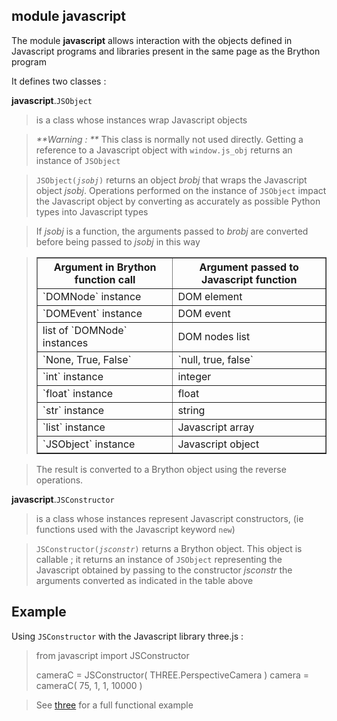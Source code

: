 module **javascript**
---------------------

The module **javascript** allows interaction with the objects defined in Javascript programs and libraries present in the same page as the Brython program

It defines two classes :

**javascript**.`JSObject`
>  is a class whose instances wrap Javascript objects

> _**Warning : **_ This class is normally not used directly. Getting a reference to a Javascript object with `window.js_obj` returns an instance of `JSObject`

> <code>JSObject(_jsobj_)</code> returns an object *brobj* that wraps the Javascript object *jsobj*. Operations performed on the instance of `JSObject` impact the Javascript object by converting as accurately as possible Python types into Javascript types

> If *jsobj* is a function, the arguments passed to *brobj* are converted before being passed to *jsobj* in this way

<blockquote>
<table border='1' cellpadding=3>
<tr><th>Argument in Brython function call</th><th>Argument passed to Javascript function</th></tr>
<tr><td>`DOMNode` instance</td><td>DOM element</td></tr>
<tr><td>`DOMEvent` instance</td><td>DOM event</td></tr>
<tr><td>list of `DOMNode` instances</td><td>DOM nodes list</td></tr>
<tr><td>`None, True, False`</td><td>`null, true, false`</td></tr>
<tr><td>`int` instance</td><td>integer</td></tr>
<tr><td>`float` instance</td><td>float</td></tr>
<tr><td>`str` instance</td><td>string</td></tr>
<tr><td>`list` instance</td><td>Javascript array</td></tr>
<tr><td>`JSObject` instance</td><td>Javascript object</td></tr>
</table>
</blockquote>

> The result is converted to a Brython object using the reverse operations.

**javascript**.`JSConstructor`
> is a class whose instances represent Javascript constructors, (ie functions used with the Javascript keyword `new`)

> <code>JSConstructor(_jsconstr_)</code> returns a Brython object. This object is callable ; it returns an instance of `JSObject` representing the Javascript obtained by passing to the constructor *jsconstr* the arguments converted as indicated in the table above

Example
-------

Using `JSConstructor` with the Javascript library three.js :

>    from javascript import JSConstructor
>    
>    cameraC = JSConstructor( THREE.PerspectiveCamera )
>    camera = cameraC( 75, 1, 1, 10000 )

> See [three](../../gallery/three.html) for a full functional example
